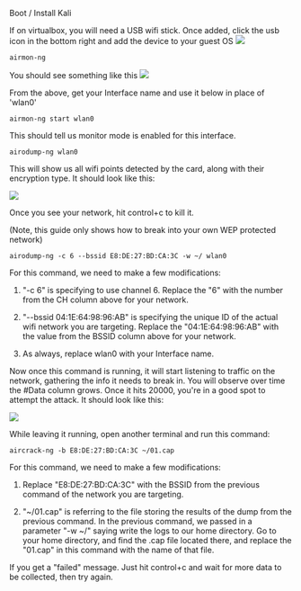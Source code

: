 Boot / Install Kali

If on virtualbox, you will need a USB wifi stick. Once added, click the usb icon in the bottom right and add the device to your guest OS
![](http://teachthe.net/topclipbox/2016-05-03_22-29-253QLRLY.png)

```shell
airmon-ng
```

You should see something like this
![](http://teachthe.net/topclipbox/2016-05-03_22-31-4102HNZ4.png)

From the above, get your Interface name and use it below in place of 'wlan0'

```
airmon-ng start wlan0
```

This should tell us monitor mode is enabled for this interface.

```
airodump-ng wlan0
```

This will show us all wifi points detected by the card, along with their encryption type. It should look like this:

![](http://teachthe.net/topclipbox/2016-05-03_22-34-28SOJ6M4.png)

Once you see your network, hit control+c to kill it.

(Note, this guide only shows how to break into your own WEP protected network)

```
airodump-ng -c 6 --bssid E8:DE:27:BD:CA:3C -w ~/ wlan0
```

For this command, we need to make a few modifications:

1) "-c 6" is specifying to use channel 6. Replace the "6" with the number from the CH column above for your network.

2) "--bssid 04:1E:64:98:96:AB" is specifying the unique ID of the actual wifi network you are targeting. Replace the "04:1E:64:98:96:AB" with the value from the BSSID column above for your network.

3) As always, replace wlan0 with your Interface name.

Now once this command is running, it will start listening to traffic on the network, gathering the info it needs to break in. You will observe over time the #Data column grows. Once it hits 20000, you're in a good spot to attempt the attack. It should look like this:

![](http://teachthe.net/topclipbox/2016-05-03_22-57-30BPM31I.png)

While leaving it running, open another terminal and run this command:

```
aircrack-ng -b E8:DE:27:BD:CA:3C ~/01.cap
```
For this command, we need to make a few modifications:

1) Replace "E8:DE:27:BD:CA:3C" with the BSSID from the previous command of the network you are targeting.

2) "~/01.cap" is referring to the file storing the results of the dump from the previous command. In the previous command, we passed in a parameter "-w ~/" saying write the logs to our home directory. Go to your home directory, and find the .cap file located there, and replace the "01.cap" in this command with the name of that file.

If you get a "failed" message. Just hit control+c and wait for more data to be collected, then try again.
